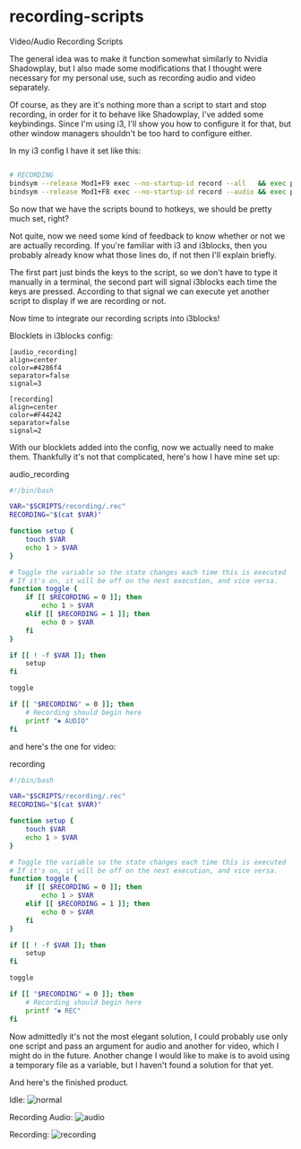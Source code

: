 # recording-scripts

Video/Audio Recording Scripts

The general idea was to make it function somewhat similarly to Nvidia Shadowplay,
but I also made some modifications that I thought were necessary for my personal use, 
such as recording audio and video separately.

Of course, as they are it's nothing more than a script to start and stop recording,
in order for it to behave like Shadowplay, I've added some keybindings. 
Since I'm using i3, I'll show
you how to configure it for that, but other window managers shouldn't be too hard to configure either.

In my i3 config I have it set like this:

```bash

# RECORDING
bindsym --release Mod1+F9 exec --no-startup-id record --all   && exec pkill -RTMIN+2 i3blocks
bindsym --release Mod1+F8 exec --no-startup-id record --audio && exec pkill -RTMIN+3 i3blocks
```

So now that we have the scripts bound to hotkeys, we should be pretty much set, right?

Not quite, now we need some kind of feedback to know whether or not we are actually recording.
If you're familiar with i3 and i3blocks, then you probably already know what those lines do, if not
then I'll explain briefly.

The first part just binds the keys to the script, so we don't have to type it manually in a terminal,
the second part will signal i3blocks each time the keys are pressed. According to that signal we can execute
yet another script to display if we are recording or not.

Now time to integrate our recording scripts into i3blocks!

Blocklets in i3blocks config:

```
[audio_recording]
align=center
color=#4286f4
separator=false
signal=3

[recording]
align=center
color=#F44242
separator=false
signal=2
```

With our blocklets added into the config, now we actually need to make them.
Thankfully it's not that complicated, here's how I have mine set up:

audio_recording
```bash
#!/bin/bash

VAR="$SCRIPTS/recording/.rec"
RECORDING="$(cat $VAR)"

function setup {
	touch $VAR
	echo 1 > $VAR
}

# Toggle the variable so the state changes each time this is executed
# If it's on, it will be off on the next execution, and vice versa.
function toggle {
	if [[ $RECORDING = 0 ]]; then
		echo 1 > $VAR
	elif [[ $RECORDING = 1 ]]; then
		echo 0 > $VAR
	fi
}

if [[ ! -f $VAR ]]; then
	setup
fi

toggle

if [[ "$RECORDING" = 0 ]]; then
	# Recording should begin here
	printf "⏺ AUDIO"
fi
```

and here's the one for video:

recording
```bash
#!/bin/bash

VAR="$SCRIPTS/recording/.rec"
RECORDING="$(cat $VAR)"

function setup {
	touch $VAR
	echo 1 > $VAR
}

# Toggle the variable so the state changes each time this is executed
# If it's on, it will be off on the next execution, and vice versa.
function toggle {
	if [[ $RECORDING = 0 ]]; then
		echo 1 > $VAR
	elif [[ $RECORDING = 1 ]]; then
		echo 0 > $VAR
	fi
}

if [[ ! -f $VAR ]]; then
	setup
fi

toggle

if [[ "$RECORDING" = 0 ]]; then
	# Recording should begin here
	printf "⏺ REC"
fi

```

Now admittedly it's not the most elegant solution, I could probably use only one script and pass an argument for audio and another for video, which I might do in the future.
Another change I would like to make is to avoid using a temporary file as a variable, but I haven't found a solution for that yet.

And here's the finished product.

Idle: 
![normal](https://user-images.githubusercontent.com/25163730/57560176-01370500-737d-11e9-96e6-39c79481c99f.jpg)

Recording Audio: 
![audio](https://user-images.githubusercontent.com/25163730/57560192-1f046a00-737d-11e9-84ef-b995f9039d5c.jpg)

Recording: 
![recording](https://user-images.githubusercontent.com/25163730/57560204-304d7680-737d-11e9-96cc-a99ed2395dc7.jpg)
